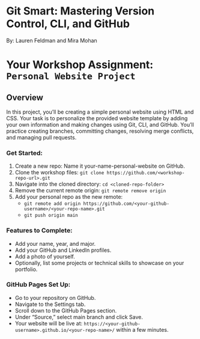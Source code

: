 # Git Smart: Mastering Version Control, CLI, and GitHub
By: Lauren Feldman and Mira Mohan

# Your Workshop Assignment: `Personal Website Project`
## Overview
In this project, you’ll be creating a simple personal website using HTML and CSS. Your task is to personalize the provided website template by adding your own information and making changes using Git, CLI, and GitHub. You’ll practice creating branches, committing changes, resolving merge conflicts, and managing pull requests.

### Get Started:
1. Create a new repo: Name it your-name-personal-website on GitHub.
2. Clone the workshop files: `git clone https://github.com/<workshop-repo-url>.git`
3. Navigate into the cloned directory: `cd <cloned-repo-folder>`
4. Remove the current remote origin: `git remote remove origin`
5. Add your personal repo as the new remote:
    -   `git remote add origin https://github.com/<your-github-username>/<your-repo-name>.git`
    -   `git push origin main`

### Features to Complete:
- 	Add your name, year, and major.
-   Add your GitHub and LinkedIn profiles.
-   Add a photo of yourself.
-   Optionally, list some projects or technical skills to showcase on your portfolio.

### GitHub Pages Set Up:
-   Go to your repository on GitHub.
-   Navigate to the Settings tab.
-   Scroll down to the GitHub Pages section.
-   Under “Source,” select main branch and click Save.
-   Your website will be live at: `https://<your-github-username>.github.io/<your-repo-name>/` within a few minutes.


